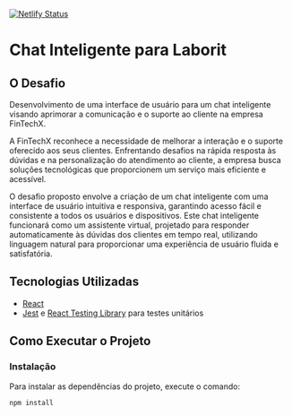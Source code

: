 [![Netlify Status](https://api.netlify.com/api/v1/badges/6da8c62b-d873-455f-9a2d-9d0ebe5a2d2c/deploy-status)](https://app.netlify.com/sites/laborit-chat/deploys)
# Chat Inteligente para Laborit

## O Desafio

Desenvolvimento de uma interface de usuário para um chat inteligente visando aprimorar a comunicação e o suporte ao cliente na empresa FinTechX.

A FinTechX reconhece a necessidade de melhorar a interação e o suporte oferecido aos seus clientes. Enfrentando desafios na rápida resposta às dúvidas e na personalização do atendimento ao cliente, a empresa busca soluções tecnológicas que proporcionem um serviço mais eficiente e acessível.

O desafio proposto envolve a criação de um chat inteligente com uma interface de usuário intuitiva e responsiva, garantindo acesso fácil e consistente a todos os usuários e dispositivos. Este chat inteligente funcionará como um assistente virtual, projetado para responder automaticamente às dúvidas dos clientes em tempo real, utilizando linguagem natural para proporcionar uma experiência de usuário fluida e satisfatória.

## Tecnologias Utilizadas

- [React](https://reactjs.org/)
- [Jest](https://jestjs.io/) e [React Testing Library](https://testing-library.com/docs/react-testing-library/intro) para testes unitários

## Como Executar o Projeto

### Instalação

Para instalar as dependências do projeto, execute o comando:

```sh
npm install

